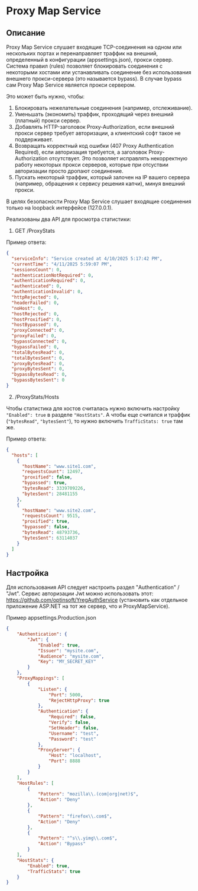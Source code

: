 ﻿# Proxy Map Service

## Описание

Proxy Map Service слушает входящие TCP-соединения на одном или нескольких портах и перенаправляет траффик на внешний, определенный в конфигурации (appsettings.json), прокси сервер.
Система правил (rules) позволяет блокировать соединения с некоторыми хостами или устанавливать соединение без использования внешнего прокси-сервера (это называется bypass).
В случае bypass сам Proxy Map Service является прокси сервером.

Это может быть нужно, чтобы:

1. Блокировать нежелательные соединения (например, отслеживание).
2. Уменьшать (экономить) траффик, проходящий через внешний (платный) прокси сервер.
3. Добавлять HTTP-заголовок Proxy-Authorization, если внешний прокси сервер требует авторизации, а клиентский софт такое не поддерживает.
4. Возвращать корректный код ошибки (407 Proxy Authentication Required), если авторизация требуется, а заголовок Proxy-Authorization отсутствует. Это позволяет исправлять некорректную работу некоторых прокси серверов, которые при отсуствии авторизации просто дропают соединение.
5. Пускать некоторый траффик, который залочен на IP вашего сервера (например, обращения к сервису решения капчи), минуя внешний прокси.

В целях безопасности Proxy Map Service слушает входящие соединения только на loopback интерфейсе (127.0.0.1).

Реализованы два API для просмотра статистики:

1. GET /ProxyStats

Пример ответа:

```json
{
  "serviceInfo": "Service created at 4/10/2025 5:17:42 PM",
  "currentTime": "4/11/2025 5:59:07 PM",
  "sessionsCount": 0,
  "authenticationNotRequired": 0,
  "authenticationRequired": 0,
  "authenticated": 0,
  "authenticationInvalid": 0,
  "httpRejected": 0,
  "headerFailed": 0,
  "noHost": 0,
  "hostRejected": 0,
  "hostProxified": 0,
  "hostBypassed": 0,
  "proxyConnected": 0,
  "proxyFailed": 0,
  "bypassConnected": 0,
  "bypassFailed": 0,
  "totalBytesRead": 0,
  "totalBytesSent": 0,
  "proxyBytesRead": 0,
  "proxyBytesSent": 0,
  "bypassBytesRead": 0,
  "bypassBytesSent": 0
}
```

2. /ProxyStats/Hosts

Чтобы статистика для хостов считалась нужно включить настройку `"Enabled": true` в разделе `"HostStats"`.
А чтобы еще считался и траффик (`"bytesRead"`, `"bytesSent"`), то нужно включить `TrafficStats: true` там же.

Пример ответа:

```json
{
  "hosts": [
    {
      "hostName": "www.site1.com",
      "requestsCount": 12497,
      "proxified": false,
      "bypassed": true,
      "bytesRead": 3339709226,
      "bytesSent": 28481155
    },
    {
      "hostName": "www.site2.com",
      "requestsCount": 9515,
      "proxified": true,
      "bypassed": false,
      "bytesRead": 48793736,
      "bytesSent": 63114037
    }
  ]
}
```

## Настройка

Для использования API следует настроить раздел "Authentication" / "Jwt".
Сервис авторизации Jwt можно использовать этот: https://github.com/optinsoft/YregAuthService (установить как отдельное приложение ASP.NET на тот же сервер, что и ProxyMapService).

Пример appsettings.Production.json

```json
{
    "Authentication": {
        "Jwt": {
            "Enabled": true,
            "Issuer": "mysite.com",
            "Audience": "mysite.com",
            "Key": "MY_SECRET_KEY"
        }
    },
    "ProxyMappings": [
        {
            "Listen": {
                "Port": 5000,
                "RejectHttpProxy": true
            },
            "Authentication": {
                "Required": false,
                "Verify": false,
                "SetHeader": false,
                "Username": "test",
                "Password": "test"
            },
            "ProxyServer": {
                "Host": "localhost",
                "Port": 8888
            }
        }
    ],
    "HostRules": [
        {
            "Pattern": "mozilla\\.(com|org|net)$",
            "Action": "Deny"
        },
        {
            "Pattern": "firefox\\.com$",
            "Action": "Deny"
        },
        {
            "Pattern": "^s\\.yimg\\.com$",
            "Action": "Bypass"
        }
    ],
    "HostStats": {
        "Enabled": true,
        "TrafficStats": true
    }
}
```
